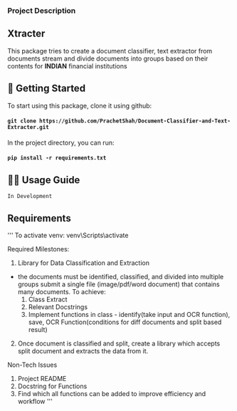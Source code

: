 ### Project Description

## Xtracter

This package tries to create a document classifier, text extractor from documents stream and divide documents into groups
based on their contents for **INDIAN** financial institutions

## 🚀 Getting Started

To start using this package, clone it using github:

#### `git clone https://github.com/PrachetShah/Document-Classifier-and-Text-Extracter.git`

In the project directory, you can run:

#### `pip install -r requirements.txt`

## 👩‍💻 Usage Guide

`In Development`

## Requirements

'''
To activate venv: venv\Scripts\activate

Required Milestones:

1. Library for Data Classification and Extraction

- the documents must be identified, classified, and divided
  into multiple groups
  submit a single file (image/pdf/word document)
  that contains many documents.
  To achieve:
  1. Class Extract
  2. Relevant Docstrings
  3. Implement functions in class - identify(take input and OCR function), save,
     OCR Function(conditions for diff documents and split based result)

2. Once document is classified and split, create a library which accepts split
   document and extracts the data from it.

Non-Tech Issues

1. Project README
2. Docstring for Functions
3. Find which all functions can be added to improve efficiency and workflow
   '''
